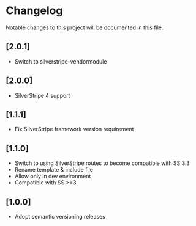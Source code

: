 # Changelog

Notable changes to this project will be documented in this file.

## [2.0.1]

- Switch to silverstripe-vendormodule


## [2.0.0]

- SilverStripe 4 support


## [1.1.1]

- Fix SilverStripe framework version requirement


## [1.1.0]

- Switch to using SilverStripe routes to become compatible with SS 3.3
- Rename template & include file
- Allow only in dev environment
- Compatible with SS >=3


## [1.0.0]

- Adopt semantic versioning releases
